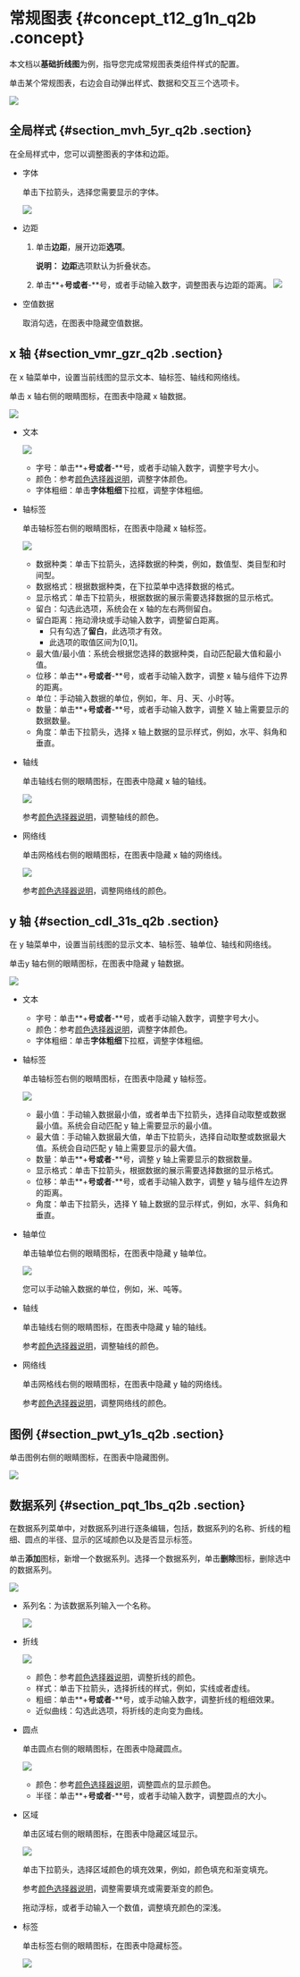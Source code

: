 # 常规图表 {#concept_t12_g1n_q2b .concept}

本文档以**基础折线图**为例，指导您完成常规图表类组件样式的配置。

单击某个常规图表，右边会自动弹出样式、数据和交互三个选项卡。

![](http://static-aliyun-doc.oss-cn-hangzhou.aliyuncs.com/assets/img/16563/15354483878229_zh-CN.png)

## 全局样式 {#section_mvh_5yr_q2b .section}

在全局样式中，您可以调整图表的字体和边距。

-   字体

    单击下拉箭头，选择您需要显示的字体。

    ![](http://static-aliyun-doc.oss-cn-hangzhou.aliyuncs.com/assets/img/16563/15354483878230_zh-CN.png)

-   边距

    1.  单击**边距**，展开边距**选项**。

        **说明：** **边距**选项默认为折叠状态。

    2.  单击**+**号或者**-**号，或者手动输入数字，调整图表与边距的距离。
    ![](http://static-aliyun-doc.oss-cn-hangzhou.aliyuncs.com/assets/img/16563/15354483878231_zh-CN.png)

-   空值数据

    取消勾选，在图表中隐藏空值数据。


## x 轴 {#section_vmr_gzr_q2b .section}

在 x 轴菜单中，设置当前线图的显示文本、轴标签、轴线和网络线。

单击 x 轴右侧的眼睛图标，在图表中隐藏 x 轴数据。

![](http://static-aliyun-doc.oss-cn-hangzhou.aliyuncs.com/assets/img/16563/15354483878232_zh-CN.png)

-   文本

    ![](http://static-aliyun-doc.oss-cn-hangzhou.aliyuncs.com/assets/img/16563/15354483878233_zh-CN.png)

    -   字号：单击**+**号或者**-**号，或者手动输入数字，调整字号大小。
    -   颜色：参考[颜色选择器说明](cn.zh-CN/用户指南/管理组件/设置组件样式/配置项说明.md#section_kdw_vj4_t2b)，调整字体颜色。
    -   字体粗细：单击**字体粗细**下拉框，调整字体粗细。
-   轴标签

    单击轴标签右侧的眼睛图标，在图表中隐藏 x 轴标签。

    ![](http://static-aliyun-doc.oss-cn-hangzhou.aliyuncs.com/assets/img/16563/15354483878235_zh-CN.png)

    -   数据种类：单击下拉箭头，选择数据的种类，例如，数值型、类目型和时间型。
    -   数据格式：根据数据种类，在下拉菜单中选择数据的格式。
    -   显示格式：单击下拉箭头，根据数据的展示需要选择数据的显示格式。
    -   留白：勾选此选项，系统会在 x 轴的左右两侧留白。
    -   留白距离：拖动滑块或手动输入数字，调整留白距离。
        -   只有勾选了**留白**，此选项才有效。
        -   此选项的取值区间为\[0,1\]。
    -   最大值/最小值：系统会根据您选择的数据种类，自动匹配最大值和最小值。
    -   位移：单击**+**号或者**-**号，或者手动输入数字，调整 x 轴与组件下边界的距离。
    -   单位：手动输入数据的单位，例如，年、月、天、小时等。
    -   数量：单击**+**号或者**-**号，或者手动输入数字，调整 X 轴上需要显示的数据数量。
    -   角度：单击下拉箭头，选择 x 轴上数据的显示样式，例如，水平、斜角和垂直。
-   轴线

    单击轴线右侧的眼睛图标，在图表中隐藏 x 轴的轴线。

    ![](http://static-aliyun-doc.oss-cn-hangzhou.aliyuncs.com/assets/img/16563/15354483878236_zh-CN.png)

    参考[颜色选择器说明](cn.zh-CN/用户指南/管理组件/设置组件样式/配置项说明.md#section_kdw_vj4_t2b)，调整轴线的颜色。

-   网络线

    单击网格线右侧的眼睛图标，在图表中隐藏 x 轴的网络线。

    ![](http://static-aliyun-doc.oss-cn-hangzhou.aliyuncs.com/assets/img/16563/15354483878237_zh-CN.png)

    参考[颜色选择器说明](cn.zh-CN/用户指南/管理组件/设置组件样式/配置项说明.md#section_kdw_vj4_t2b)，调整网络线的颜色。


## y 轴 {#section_cdl_31s_q2b .section}

在 y 轴菜单中，设置当前线图的显示文本、轴标签、轴单位、轴线和网络线。

单击y 轴右侧的眼睛图标，在图表中隐藏 y 轴数据。

![](http://static-aliyun-doc.oss-cn-hangzhou.aliyuncs.com/assets/img/16563/15354483878238_zh-CN.png)

-   文本
    -   字号：单击**+**号或者**-**号，或者手动输入数字，调整字号大小。
    -   颜色：参考[颜色选择器说明](cn.zh-CN/用户指南/管理组件/设置组件样式/配置项说明.md#section_kdw_vj4_t2b)，调整字体颜色。
    -   字体粗细：单击**字体粗细**下拉框，调整字体粗细。
-   轴标签

    单击轴标签右侧的眼睛图标，在图表中隐藏 y 轴标签。

    ![](http://static-aliyun-doc.oss-cn-hangzhou.aliyuncs.com/assets/img/16563/15354483878239_zh-CN.png)

    -   最小值：手动输入数据最小值，或者单击下拉箭头，选择自动取整或数据最小值。系统会自动匹配 y 轴上需要显示的最小值。
    -   最大值：手动输入数据最大值，单击下拉箭头，选择自动取整或数据最大值。系统会自动匹配 y 轴上需要显示的最大值。
    -   数量：单击**+**号或者**-**号，调整 y 轴上需要显示的数据数量。
    -   显示格式：单击下拉箭头，根据数据的展示需要选择数据的显示格式。
    -   位移：单击**+**号或者**-**号，或者手动输入数字，调整 y 轴与组件左边界的距离。
    -   角度：单击下拉箭头，选择 Y 轴上数据的显示样式，例如，水平、斜角和垂直。
-   轴单位

    单击轴单位右侧的眼睛图标，在图表中隐藏 y 轴单位。

    ![](http://static-aliyun-doc.oss-cn-hangzhou.aliyuncs.com/assets/img/16563/15354483878240_zh-CN.png)

    您可以手动输入数据的单位，例如，米、吨等。

-   轴线

    单击轴线右侧的眼睛图标，在图表中隐藏 y 轴的轴线。

    参考[颜色选择器说明](cn.zh-CN/用户指南/管理组件/设置组件样式/配置项说明.md#section_kdw_vj4_t2b)，调整轴线的颜色。

-   网络线

    单击网格线右侧的眼睛图标，在图表中隐藏 y 轴的网络线。

    参考[颜色选择器说明](cn.zh-CN/用户指南/管理组件/设置组件样式/配置项说明.md#section_kdw_vj4_t2b)，调整网络线的颜色。


## 图例 {#section_pwt_y1s_q2b .section}

单击图例右侧的眼睛图标，在图表中隐藏图例。

![](http://static-aliyun-doc.oss-cn-hangzhou.aliyuncs.com/assets/img/16563/15354483878241_zh-CN.png)

## 数据系列 {#section_pqt_1bs_q2b .section}

在数据系列菜单中，对数据系列进行逐条编辑，包括，数据系列的名称、折线的粗细、圆点的半径、显示的区域颜色以及是否显示标签。

单击**添加**图标，新增一个数据系列。选择一个数据系列，单击**删除**图标，删除选中的数据系列。

![](http://static-aliyun-doc.oss-cn-hangzhou.aliyuncs.com/assets/img/16563/15354483878243_zh-CN.png)

-   系列名：为该数据系列输入一个名称。

    ![](http://static-aliyun-doc.oss-cn-hangzhou.aliyuncs.com/assets/img/16563/15354483878244_zh-CN.png)

-   折线

    ![](http://static-aliyun-doc.oss-cn-hangzhou.aliyuncs.com/assets/img/16563/15354483888245_zh-CN.png)

    -   颜色：参考[颜色选择器说明](cn.zh-CN/用户指南/管理组件/设置组件样式/配置项说明.md#section_kdw_vj4_t2b)，调整折线的颜色。
    -   样式：单击下拉箭头，选择折线的样式，例如，实线或者虚线。
    -   粗细：单击**+**号或者**-**号，或手动输入数字，调整折线的粗细效果。
    -   近似曲线：勾选此选项，将折线的走向变为曲线。
-   圆点

    单击圆点右侧的眼睛图标，在图表中隐藏圆点。

    ![](http://static-aliyun-doc.oss-cn-hangzhou.aliyuncs.com/assets/img/16563/15354483888246_zh-CN.png)

    -   颜色：参考[颜色选择器说明](cn.zh-CN/用户指南/管理组件/设置组件样式/配置项说明.md#section_kdw_vj4_t2b)，调整圆点的显示颜色。
    -   半径：单击**+**号或者**-**号，或者手动输入数字，调整圆点的大小。
-   区域

    单击区域右侧的眼睛图标，在图表中隐藏区域显示。

    ![](http://static-aliyun-doc.oss-cn-hangzhou.aliyuncs.com/assets/img/16563/15354483888247_zh-CN.png)

    单击下拉箭头，选择区域颜色的填充效果，例如，颜色填充和渐变填充。

    参考[颜色选择器说明](cn.zh-CN/用户指南/管理组件/设置组件样式/配置项说明.md#section_kdw_vj4_t2b)，调整需要填充或需要渐变的颜色。

    拖动浮标，或者手动输入一个数值，调整填充颜色的深浅。

-   标签

    单击标签右侧的眼睛图标，在图表中隐藏标签。

    ![](http://static-aliyun-doc.oss-cn-hangzhou.aliyuncs.com/assets/img/16563/15354483888248_zh-CN.png)


